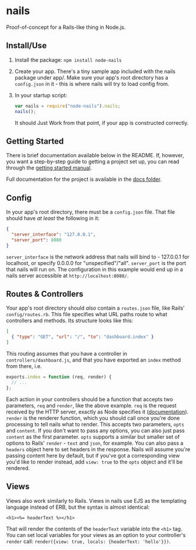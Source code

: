 # nails
Proof-of-concept for a Rails-like thing in Node.js.

## Install/Use
 1. Install the package: `npm install node-nails`
 2. Create your app. There's a tiny sample app included with the nails package under app/. Make sure your app's root
    directory has a `config.json` in it - this is where nails will try to load config from.
 3. In your startup script:

    ```js
    var nails = require("node-nails").nails;
    nails();
    ```

    It should Just Work from that point, if your app is constructed correctly.

## Getting Started
There is brief documentation available below in the README. If, however, you want a step-by-step guide to getting a
project set up, you can read through the
[getting started manual](https://github.com/ArtOfCode-/nails/blob/master/docs/getting-started.md).

Full documentation for the project is available in the
[docs folder](https://github.com/ArtOfCode-/nails/tree/master/docs).

## Config
In your app's root directory, there must be a `config.json` file. That file should have *at least* the following in it:

```json
{
  "server_interface": "127.0.0.1",
  "server_port": 8080
}
```

`server_interface` is the network address that nails will bind to - 127.0.0.1 for localhost, or specify 0.0.0.0 for
"unspecified"/"all". `server_port` is the port that nails will run on. The configuration in this example would end up in
a nails server accessible at `http://localhost:8080/`.

## Routes & Controllers
Your app's root directory should *also* contain a `routes.json` file, like Rails' `config/routes.rb`. This file
specifies what URL paths route to what controllers and methods. Its structure looks like this:

```json
[
  { "type": "GET", "url": "/", "to": "dashboard.index" }
]
```

This routing assumes that you have a controller in `controllers/dashboard.js`, and that you have exported an `index`
method from there, i.e.

```js
exports.index = function (req, render) {
  // ...
};
```

Each action in your controllers should be a function that accepts two parameters, `req` and `render`, like the above
example. `req` is the request received by the HTTP server, exactly as Node specifies it
([documentation](https://nodejs.org/api/http.html#http_class_http_incomingmessage)). `render` is the renderer function,
which you should call once you're done processing to tell nails what to render. This accepts two parameters, `opts` and
`content`. If you don't want to pass any options, you can also just pass `content` as the first parameter. `opts`
supports a similar but smaller set of options to Rails' `render` - `text` and `json`, for example. You can also pass a
`headers` object here to set headers in the response. Nails will assume you're passing content here by default, but if
you've got a corresponding view you'd like to render instead, add `view: true` to the `opts` object and it'll be
rendered.

## Views
Views also work similarly to Rails. Views in nails use EJS as the templating language instead of ERB, but the syntax is
almost identical:

```ejs
<h1><%= headerText %></h1>
```

That will render the contents of the `headerText` variable into the `<h1>` tag. You can set local variables for your
views as an option to your controller's `render` call: `render({view: true, locals: {headerText: 'hello'}})`.
